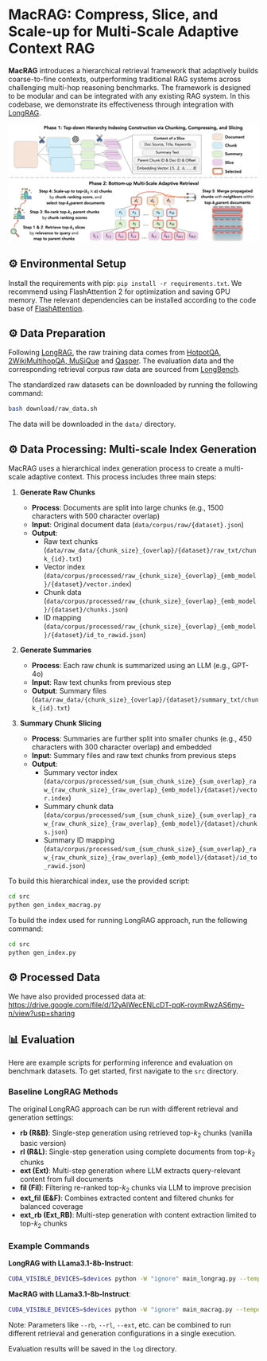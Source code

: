 # MacRAG: Compress, Slice, and Scale-up for Multi-Scale Adaptive Context RAG

**MacRAG** introduces a hierarchical retrieval framework that adaptively builds coarse-to-fine contexts, outperforming traditional RAG systems across challenging multi-hop reasoning benchmarks. The framework is designed to be modular and can be integrated with any existing RAG system. In this codebase, we demonstrate its effectiveness through integration with [LongRAG](https://github.com/QingFei1/LongRAG).

![MacRAG](assets/overview.png)

## ⚙️ Environmental Setup

Install the requirements with pip: `pip install -r requirements.txt`. We recommend using FlashAttention 2 for optimization and saving GPU memory. The relevant dependencies can be installed according to the code base of [FlashAttention](https://github.com/Dao-AILab/flash-attention).

## ⚙️ Data Preparation

Following [LongRAG](https://github.com/QingFei1/LongRAG), the raw training data comes from [HotpotQA, 2WikiMultihopQA, MuSiQue](https://github.com/StonyBrookNLP/ircot) and [Qasper](https://allenai.org/data/qasper). The evaluation data and the corresponding retrieval corpus raw data are sourced from [LongBench](https://github.com/THUDM/LongBench).

The standardized raw datasets can be downloaded by running the following command:

```bash
bash download/raw_data.sh
```

The data will be downloaded in the `data/` directory.

## ⚙️ Data Processing: Multi-scale Index Generation

MacRAG uses a hierarchical index generation process to create a multi-scale adaptive context. This process includes three main steps:

1. **Generate Raw Chunks**

   - **Process**: Documents are split into large chunks (e.g., 1500 characters with 500 character overlap)
   - **Input**: Original document data (`data/corpus/raw/{dataset}.json`)
   - **Output**:
     - Raw text chunks (`data/raw_data/{chunk_size}_{overlap}/{dataset}/raw_txt/chunk_{id}.txt`)
     - Vector index (`data/corpus/processed/raw_{chunk_size}_{overlap}_{emb_model}/{dataset}/vector.index`)
     - Chunk data (`data/corpus/processed/raw_{chunk_size}_{overlap}_{emb_model}/{dataset}/chunks.json`)
     - ID mapping (`data/corpus/processed/raw_{chunk_size}_{overlap}_{emb_model}/{dataset}/id_to_rawid.json`)

2. **Generate Summaries**

   - **Process**: Each raw chunk is summarized using an LLM (e.g., GPT-4o)
   - **Input**: Raw text chunks from previous step
   - **Output**: Summary files (`data/raw_data/{chunk_size}_{overlap}/{dataset}/summary_txt/chunk_{id}.txt`)

3. **Summary Chunk Slicing**
   - **Process**: Summaries are further split into smaller chunks (e.g., 450 characters with 300 character overlap) and embedded
   - **Input**: Summary files and raw text chunks from previous steps
   - **Output**:
     - Summary vector index (`data/corpus/processed/sum_{sum_chunk_size}_{sum_overlap}_raw_{raw_chunk_size}_{raw_overlap}_{emb_model}/{dataset}/vector.index`)
     - Summary chunk data (`data/corpus/processed/sum_{sum_chunk_size}_{sum_overlap}_raw_{raw_chunk_size}_{raw_overlap}_{emb_model}/{dataset}/chunks.json`)
     - Summary ID mapping (`data/corpus/processed/sum_{sum_chunk_size}_{sum_overlap}_raw_{raw_chunk_size}_{raw_overlap}_{emb_model}/{dataset}/id_to_rawid.json`)

To build this hierarchical index, use the provided script:

```bash
cd src
python gen_index_macrag.py
```

To build the index used for running LongRAG approach, run the following command:

```bash
cd src
python gen_index.py
```

## ⚙️ Processed Data

We have also provided processed data at: https://drive.google.com/file/d/12yAlWecENLcDT-pqK-roymRwzAS6my-n/view?usp=sharing


## 📊 Evaluation

Here are example scripts for performing inference and evaluation on benchmark datasets. To get started, first navigate to the `src` directory.

### Baseline LongRAG Methods

The original LongRAG approach can be run with different retrieval and generation settings:

- **rb (R&B)**: Single-step generation using retrieved top-$k_2$ chunks (vanilla basic version)
- **rl (R&L)**: Single-step generation using complete documents from top-$k_2$ chunks
- **ext (Ext)**: Multi-step generation where LLM extracts query-relevant content from full documents
- **fil (Fil)**: Filtering re-ranked top-$k_2$ chunks via LLM to improve precision
- **ext_fil (E&F)**: Combines extracted content and filtered chunks for balanced coverage
- **ext_rb (Ext_RB)**: Multi-step generation with content extraction limited to top-$k_2$ chunks

### Example Commands

**LongRAG with LLama3.1-8b-Instruct**:

```bash
CUDA_VISIBLE_DEVICES=$devices python -W "ignore" main_longrag.py --temperature 0 --model llama3.1-8b-instruct --r_path processed/sum_450_300_raw_1500_500_e5 --dataset hotpotqa --top_k1 100 --top_k2 7 --rb --rl --ext --fil --ext_fil
```

**MacRAG with LLama3.1-8b-Instruct**:

```bash
CUDA_VISIBLE_DEVICES=$devices python -W "ignore" main_macrag.py --temperature 0 --model llama3.1-8b-instruct --r_path processed/sum_450_300_raw_1500_500_e5 --version run1 --dataset 2wikimultihopqa --top_k1 100 --top_k2 7 --rb --rl --ext --fil --ext_fil --ext_rb --rb_ext_fil --chunk_ext 0 --merge_version 0 --upscaling 4 --with_reranking 1
```

Note: Parameters like `--rb`, `--rl`, `--ext`, etc. can be combined to run different retrieval and generation configurations in a single execution.

Evaluation results will be saved in the `log` directory.
